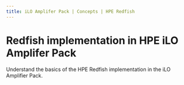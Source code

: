 ```yaml
---
title: iLO Amplifer Pack | Concepts | HPE Redfish
---
```


# Redfish implementation in HPE iLO Amplifer Pack

Understand the basics of the HPE Redfish implementation in the iLO Amplifier Pack.

